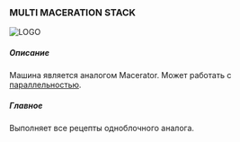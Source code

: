 ### MULTI MACERATION STACK

![LOGO](https://gtimpact.space/media/gregtech/ParMacer.png)

##### Описание

Машина является аналогом Macerator. Может работать с [параллельностью](/wiki/mechanics#parallelism).

##### Главное

Выполняет все рецепты одноблочного аналога.
